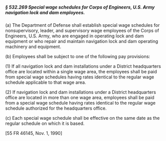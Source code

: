 ##### § 532.269 Special wage schedules for Corps of Engineers, U.S. Army navigation lock and dam employees. #####

(a) The Department of Defense shall establish special wage schedules for nonsupervisory, leader, and supervisory wage employees of the Corps of Engineers, U.S. Army, who are engaged in operating lock and dam equipment or who repair and maintain navigation lock and dam operating machinery and equipment.

(b) Employees shall be subject to one of the following pay provisions:

(1) If all navigation lock and dam installations under a District headquarters office are located within a single wage area, the employees shall be paid from special wage schedules having rates identical to the regular wage schedule applicable to that wage area.

(2) If navigation lock and dam installations under a District headquarters office are located in more than one wage area, employees shall be paid from a special wage schedule having rates identical to the regular wage schedule authorized for the headquarters office.

(c) Each special wage schedule shall be effective on the same date as the regular schedule on which it is based.

[55 FR 46145, Nov. 1, 1990]